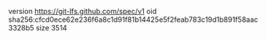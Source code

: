 version https://git-lfs.github.com/spec/v1
oid sha256:cfcd0ece62e236f6a8c1d91f81b14425e5f2feab783c19d1b891f58aac3328b5
size 3514
